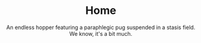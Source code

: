 ---
title: "Home"
heading: "Coming soon for iOS & Android"
subtitle: "An endless hopper featuring a paraphlegic pug suspended in a stasis field. We know, it's a bit much."
---